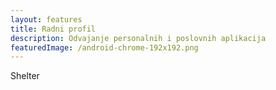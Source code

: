 ```yaml
---
layout: features
title: Radni profil
description: Odvajanje personalnih i poslovnih aplikacija
featuredImage: /android-chrome-192x192.png
---
```


Shelter
